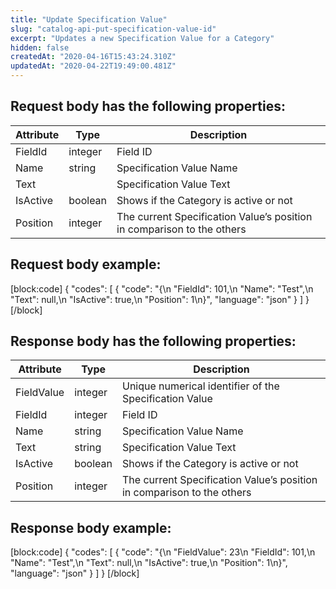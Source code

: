 ```yaml
---
title: "Update Specification Value"
slug: "catalog-api-put-specification-value-id"
excerpt: "Updates a new Specification Value for a Category"
hidden: false
createdAt: "2020-04-16T15:43:24.310Z"
updatedAt: "2020-04-22T19:49:00.481Z"
---
```

## Request body has the following properties:

| Attribute | Type    | Description                                                            |
| --------- | ------- | ---------------------------------------------------------------------- |
| FieldId   | integer | Field ID                                                               |
| Name      | string  | Specification Value Name                                               |
| Text      |         | Specification Value Text                                               |
| IsActive  | boolean | Shows if the Category is active or not                                 |
| Position  | integer | The current Specification Value’s position in comparison to the others |

## Request body example:
[block:code]
{
  "codes": [
    {
      "code": "{\n    \"FieldId\": 101,\n    \"Name\": \"Test\",\n    \"Text\": null,\n    \"IsActive\": true,\n    \"Position\": 1\n}",
      "language": "json"
    }
  ]
}
[/block]
## Response body has the following properties:

| Attribute  | Type    | Description                                                            |
| ---------- | ------- | ---------------------------------------------------------------------- |
| FieldValue | integer | Unique numerical identifier of the Specification Value                 |
| FieldId    | integer | Field ID                                                               |
| Name       | string  | Specification Value Name                                               |
| Text       | string  | Specification Value Text                                               |
| IsActive   | boolean | Shows if the Category is active or not                                 |
| Position   | integer | The current Specification Value’s position in comparison to the others |

## Response body example:
[block:code]
{
  "codes": [
    {
      "code": "{\n    \"FieldValue\": 23\n    \"FieldId\": 101,\n    \"Name\": \"Test\",\n    \"Text\": null,\n    \"IsActive\": true,\n    \"Position\": 1\n}",
      "language": "json"
    }
  ]
}
[/block]